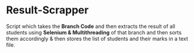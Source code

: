 # Result-Scrapper

Script which takes the <b>Branch Code</b> and then extracts the result of all students using <b>Selenium & Multithreading</b> of that branch and then sorts them accordingly & then stores the list of students and their marks in a text file.
